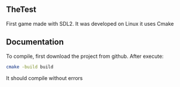 ## TheTest
First game made with SDL2. It was developed on Linux it uses Cmake

## Documentation

To compile, first download the project from github. After execute:

```Bash
cmake -build build
```

It should compile without errors
